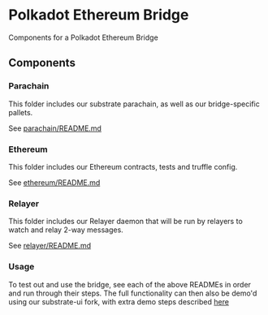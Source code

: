 # Polkadot Ethereum Bridge
Components for a Polkadot Ethereum Bridge

## Components

### Parachain
This folder includes our substrate parachain, as well as our bridge-specific pallets.

See [parachain/README.md](parachain/README.md)

### Ethereum
This folder includes our Ethereum contracts, tests and truffle config.

See [ethereum/README.md](ethereum/README.md)

### Relayer
This folder includes our Relayer daemon that will be run by relayers to watch and relay 2-way messages.

See [relayer/README.md](relayer/README.md)

### Usage
To test out and use the bridge, see each of the above READMEs in order and run through their steps. The full functionality can then also be demo'd using our substrate-ui fork, with extra demo steps described [here](https://github.com/Snowfork/substrate-ui/tree/stable-base/packages/app-polkadot-ethereum-bridge)
